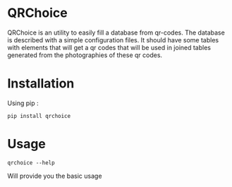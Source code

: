 
# QRChoice

QRChoice is an utility to easily fill a database from qr-codes. The database is described with a simple configuration files. It should have some tables with elements that will get a qr codes that will be used in joined tables generated from the photographies of these qr codes.

# Installation

Using pip : 

```
pip install qrchoice
```

# Usage 

```
qrchoice --help
```

Will provide you the basic usage


